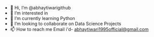 - 👋 Hi, I’m @abhaytiwarigithub
- 👀 I’m interested in 
- 🌱 I’m currently learning Python
- 💞️ I’m looking to collaborate on Data Science Projects
- 📫 How to reach me Email i'd- abhaytiwari1995official@gmail.com

<!---
abhaytiwarigithub/abhaytiwarigithub is a ✨ special ✨ repository because its `README.md` (this file) appears on your GitHub profile.
You can click the Preview link to take a look at your changes.
--->

